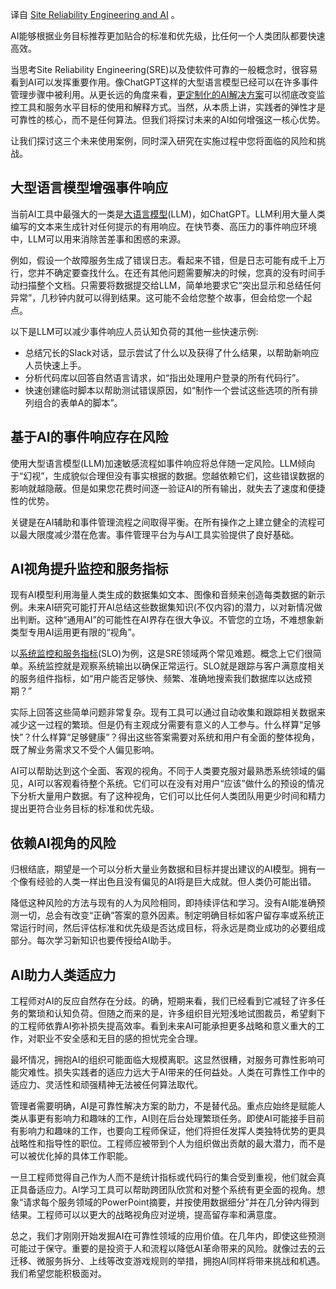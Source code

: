 <!-- 
# SRE与AI
https://cdn.thenewstack.io/media/2023/11/dd9cb2d1-rope-1274372_1280-1024x682.jpg
 -->

译自 [Site Reliability Engineering and AI](https://thenewstack.io/site-reliability-engineering-and-ai/) 。

AI能够根据业务目标推荐更加贴合的标准和优先级，比任何一个人类团队都要快速高效。

当思考Site Reliability Engineering(SRE)以及使软件可靠的一般概念时，很容易看到AI可以发挥重要作用。像ChatGPT这样的大型语言模型已经可以在许多事件管理步骤中被利用。从更长远的角度来看，[更定制化的AI解决方案](https://thenewstack.io/embrace-ai-acceleration-by-investing-in-reliability/)可以彻底改变监控工具和服务水平目标的使用和解释方式。当然，从本质上讲，实践者的弹性才是可靠性的核心，而不是任何算法。但我们将探讨未来的AI如何增强这一核心优势。

让我们探讨这三个未来使用案例，同时深入研究在实施过程中您将面临的风险和挑战。

## 大型语言模型增强事件响应

当前AI工具中最强大的一类是[大语言模型](https://thenewstack.io/6-reasons-private-llms-are-key-for-enterprises/)(LLM)，如ChatGPT。LLM利用大量人类编写的文本来生成针对任何提示的有用响应。在快节奏、高压力的事件响应环境中，LLM可以用来消除苦差事和困惑的来源。

例如，假设一个故障服务生成了错误日志。看起来不错，但是日志可能有成千上万行，您并不确定要查找什么。在还有其他问题需要解决的时候，您真的没有时间手动扫描整个文档。只需要将数据提交给LLM，简单地要求它“突出显示和总结任何异常”，几秒钟内就可以得到结果。这可能不会给您整个故事，但会给您一个起点。

以下是LLM可以减少事件响应人员认知负荷的其他一些快速示例:

- 总结冗长的Slack对话，显示尝试了什么以及获得了什么结果，以帮助新响应人员快速上手。
- 分析代码库以回答自然语言请求，如“指出处理用户登录的所有代码行”。
- 快速创建临时脚本以帮助测试错误原因，如“制作一个尝试这些选项的所有排列组合的表单A的脚本”。

## 基于AI的事件响应存在风险

使用大型语言模型(LLM)加速敏感流程如事件响应将总伴随一定风险。LLM倾向于“幻视”，生成貌似合理但没有事实根据的数据。您越依赖它们，这些错误数据的影响就越隐蔽。但是如果您花费时间逐一验证AI的所有输出，就失去了速度和便捷性的优势。

关键是在AI辅助和事件管理流程之间取得平衡。在所有操作之上建立健全的流程可以最大限度减少潜在危害。事件管理平台为与AI工具实验提供了良好基础。

## AI视角提升监控和服务指标

现有AI模型利用海量人类生成的数据集如文本、图像和音频来创造每类数据的新示例。未来AI研究可能打开AI总结这些数据集知识(不仅内容)的潜力，以对新情况做出判断。这种“通用AI”的可能性在AI界存在很大争议。不管您的立场，不难想象新类型专用AI运用更有限的“视角”。

以[系统监控和服务指标](https://thenewstack.io/a-new-definition-of-reliability/)(SLO)为例，这是SRE领域两个常见难题。概念上它们很简单。系统监控就是观察系统输出以确保正常运行。SLO就是跟踪与客户满意度相关的服务组件指标，如“用户能否足够快、频繁、准确地搜索我们数据库以达成预期？”

实际上回答这些简单问题非常复杂。现有工具可以通过自动收集和跟踪相关数据来减少这一过程的繁琐。但是仍有主观成分需要有意义的人工参与。什么样算“足够快”？什么样算“足够健康”？得出这些答案需要对系统和用户有全面的整体视角，既了解业务需求又不受个人偏见影响。

AI可以帮助达到这个全面、客观的视角。不同于人类要克服对最熟悉系统领域的偏见，AI可以客观看待整个系统。它们可以在没有对用户“应该”做什么的预设的情况下分析大量用户数据。有了这种视角，它们可以比任何人类团队用更少时间和精力提出更符合业务目标的标准和优先级。

## 依赖AI视角的风险

归根结底，期望是一个可以分析大量业务数据和目标并提出建议的AI模型。拥有一个像有经验的人类一样出色且没有偏见的AI将是巨大成就。但人类仍可能出错。

降低这种风险的方法与现有的人为风险相同，即持续评估和学习。没有AI能准确预测一切，总会有改变“正确”答案的意外因素。制定明确目标如客户留存率或系统正常运行时间，然后评估标准和优先级是否达成目标，将永远是商业成功的必要组成部分。每次学习新知识也要传授给AI助手。

## AI助力人类适应力

工程师对AI的反应自然存在分歧。的确，短期来看，我们已经看到它减轻了许多任务的繁琐和认知负荷。但随之而来的是，许多组织目光短浅地试图裁员，希望剩下的工程师依靠AI弥补损失提高效率。看到未来AI可能承担更多战略和意义重大的工作，对职业不安全感和无目的感的担忧完全合理。

最坏情况，拥抱AI的组织可能面临大规模离职。这显然很糟，对服务可靠性影响可能灾难性。损失实践者的适应力远大于AI带来的任何益处。人类在可靠性工作中的适应力、灵活性和顽强精神无法被任何算法取代。

管理者需要明确，AI是可靠性解决方案的助力，不是替代品。重点应始终是赋能人类从事更有影响力和趣味的工作，AI则在后台处理繁琐任务。即使AI可能接手目前有影响力和趣味的工作，也要向工程师保证，他们将担任发挥人类独特优势的更具战略性和指导性的职位。工程师应被带到个人为组织做出贡献的最大潜力，而不是可以被优化掉的具体工作职能。

一旦工程师觉得自己作为人而不是统计指标或代码行的集合受到重视，他们就会真正具备适应力。AI学习工具可以帮助跨团队欣赏和对整个系统有更全面的视角。想象“请求每个服务领域的PowerPoint摘要，并按使用数据细分”并在几分钟内得到结果。工程师可以以更大的战略视角应对逆境，提高留存率和满意度。

总之，我们才刚刚开始发掘AI在可靠性领域的应用价值。在几年内，即使这些预测可能过于保守。重要的是投资于人和流程以降低AI革命带来的风险。就像过去的云迁移、微服务拆分、上线等改变游戏规则的举措，拥抱AI同样将带来挑战和机遇。我们希望您能积极面对。
